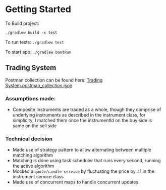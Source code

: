 # Getting Started
To Build project:

``
./gradlew build -x test
``

To run tests:
``
./gradlew test
``

To start app:
``
./gradlew bootRun
``


## Trading System
Postman collection can be found here: [Trading System.postman_collection.json](Trading%20System.postman_collection.json)

### Assumptions made:
- Composite Instruments are traded as a whole, 
though they comprise of underlying instruments as described in the instrument class,
for simplicity, I matched them once the instrumentId on the buy side is same on the sell side

### Technical decision
- Made use of strategy pattern to allow alternating between multiple matching algorithm
- Matching is done using task scheduler that runs every second, running the active algorithm
- Mocked a `quote/candle service` by fluctuating the price by ±1 in the instrument service class
- Made use of concurrent maps to handle concurrent updates.
